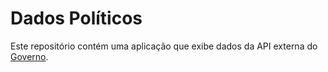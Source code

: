 # Dados Políticos

Este repositório contém uma aplicação que exibe dados da API externa do [Governo](https://dadosabertos.camara.leg.br).
